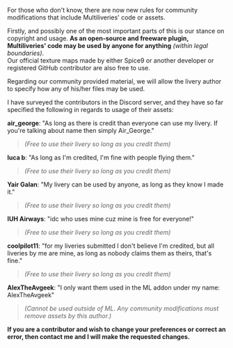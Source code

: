 For those who don't know, there are now new rules for community modifications that include Multiliveries' code or assets. <br>


Firstly, and possibly one of the most important parts of this is our stance on copyright and usage.
**As an open-source and freeware plugin, Multiliveries' code may be used by anyone for anything** *(within legal boundaries)*.<br>
Our official texture maps made by either Spice9 or another developer or registered GitHub contributor are also free to use. <br>

Regarding our community provided material, we will allow the livery author to specify how any of his/her files may be used. <br>

I have surveyed the contributors in the Discord server, and they have so far specified the following in regards to usage of their assets:<br>


**air_george**: "As long as there is credit than everyone can use my livery. If you're talking about name then simply Air_George."<br>
> *(Free to use their livery so long as you credit them)*<br>

**luca b**: "As long as I'm credited, I'm fine with people flying them."<br>
> *(Free to use their livery so long as you credit them)*<br>

**Yair Galan**: "My livery can be used by anyone, as long as they know I made it."<br>
> *(Free to use their livery so long as you credit them)*<br>

**IUH Airways**: "idc who uses mine cuz mine is free for everyone!"<br>
> *(Free to use their livery so long as you credit them)*<br>

**coolpilot11**: "for my liveries submitted I don't believe I'm credited, but all liveries by me are mine, as long as nobody claims them as theirs, that's fine."<br>
> *(Free to use their livery so long as you credit them)*<br>

**AlexTheAvgeek**: "I only want them used in the ML addon under my name: AlexTheAvgeek"<br>
> *(Cannot be used outside of ML. Any community modifications must remove assets by this author.)*<br>

**If you are a contributor and wish to change your preferences or correct an error, then contact me and I will make the requested changes.**

